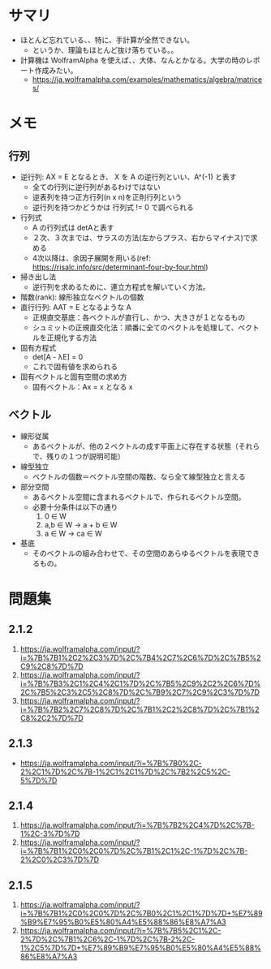 # サマリ
- ほとんど忘れている、、特に、手計算が全然できない。
    - というか、理論もほとんど抜け落ちている。。
- 計算機は WolframAlpha を使えば、、大体、なんとかなる。大学の時のレポート作成みたい。
    - https://ja.wolframalpha.com/examples/mathematics/algebra/matrices/

# メモ
## 行列
- 逆行列: AX = E となるとき、 X を A の逆行列といい、A^(-1) と表す
    - 全ての行列に逆行列があるわけではない
    - 逆表列を持つ正方行列(n x n)を正則行列という
    - 逆行列を持つかどうかは 行列式 != 0 で調べられる
- 行列式
    - A の行列式は detAと表す
    - ２次、３次までは、サラスの方法(左からプラス、右からマイナス)で求める
    - 4次以降は、余因子展開を用いる(ref: https://risalc.info/src/determinant-four-by-four.html)
- 掃き出し法
    - 逆行列を求めるために、連立方程式を解いていく方法。
- 階数(rank): 線形独立なベクトルの個数
- 直行行列: AAT = E となるような A
    - 正規直交基底：各ベクトルが直行し、かつ、大きさが１となるもの
    - シュミットの正規直交化法：順番に全てのベクトルを処理して、ベクトルを正規化する方法
- 固有方程式
    - det[A - λE] = 0
    - これで固有値を求められる
- 固有ベクトルと固有空間の求め方
    - 固有ベクトル：Ax = x となる x 

## ベクトル
- 線形従属
    - あるベクトルが、他の２ベクトルの成す平面上に存在する状態（それらで、残りの１つが説明可能）
- 線型独立
    - ベクトルの個数＝ベクトル空間の階数、なら全て線型独立と言える
- 部分空間
    - あるベクトル空間に含まれるベクトルで、作られるベクトル空間。
    - 必要十分条件は以下の通り
        1. 0 ∈ W
        2. a,b ∈ W → a + b ∈ W
        3. a ∈ W → ca ∈ W
- 基底
    - そのベクトルの組み合わせで、その空間のあらゆるベクトルを表現できるもの。

# 問題集
## 2.1.2
1. https://ja.wolframalpha.com/input/?i=%7B%7B1%2C2%2C3%7D%2C%7B4%2C7%2C6%7D%2C%7B5%2C9%2C8%7D%7D
2. https://ja.wolframalpha.com/input/?i=%7B%7B3%2C1%2C4%2C1%7D%2C%7B5%2C9%2C2%2C6%7D%2C%7B5%2C3%2C5%2C8%7D%2C%7B9%2C7%2C9%2C3%7D%7D
3. https://ja.wolframalpha.com/input/?i=%7B%7B2%2C7%2C8%7D%2C%7B1%2C2%2C8%7D%2C%7B1%2C8%2C2%7D%7D

## 2.1.3
- https://ja.wolframalpha.com/input/?i=%7B%7B0%2C-2%2C1%7D%2C%7B-1%2C1%2C1%7D%2C%7B2%2C5%2C-5%7D%7D

## 2.1.4
1. https://ja.wolframalpha.com/input/?i=%7B%7B2%2C4%7D%2C%7B-1%2C-3%7D%7D
2. https://ja.wolframalpha.com/input/?i=%7B%7B1%2C0%2C0%7D%2C%7B1%2C1%2C-1%7D%2C%7B-2%2C0%2C3%7D%7D

## 2.1.5
1. https://ja.wolframalpha.com/input/?i=%7B%7B1%2C0%2C0%7D%2C%7B0%2C1%2C1%7D%7D+%E7%89%B9%E7%95%B0%E5%80%A4%E5%88%86%E8%A7%A3
2. https://ja.wolframalpha.com/input/?i=%7B%7B5%2C1%2C-2%7D%2C%7B1%2C6%2C-1%7D%2C%7B-2%2C-1%2C5%7D%7D+%E7%89%B9%E7%95%B0%E5%80%A4%E5%88%86%E8%A7%A3

